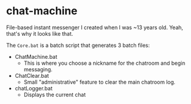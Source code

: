 # chat-machine
File-based instant messenger I created when I was ~13 years old. Yeah, that's why it looks like that.

The `Core.bat` is a batch script that generates 3 batch files: 
- ChatMachine.bat
    - This is where you choose a nickname for the chatroom and begin messaging.
- ChatClear.bat
    - Small "administrative" feature to clear the main chatroom log.
- chatLogger.bat
    - Displays the current chat


